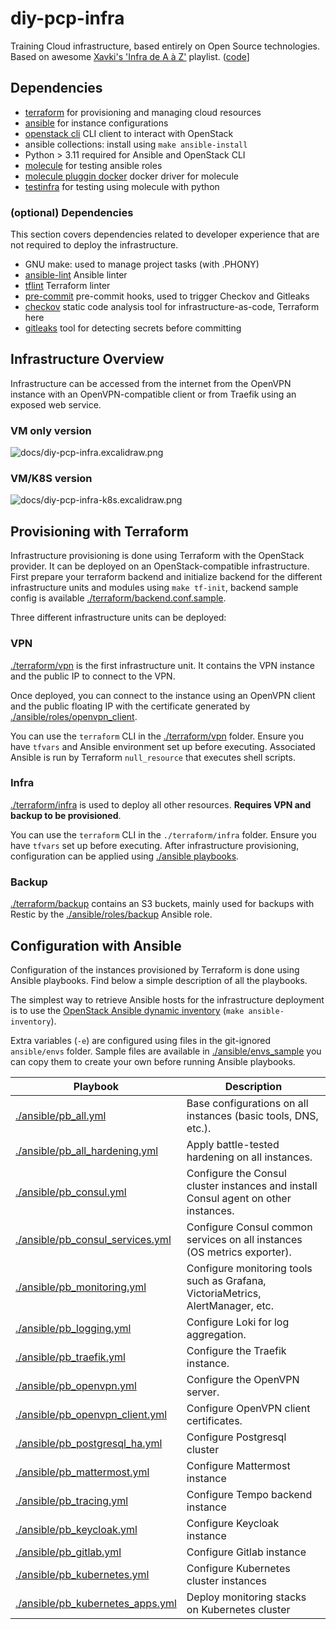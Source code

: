 # diy-pcp-infra

Training Cloud infrastructure, based entirely on Open Source technologies.  
Based on awesome [Xavki's 'Infra de A à Z'](https://www.youtube.com/playlist?list=PLn6POgpklwWpehxly1wOT6eB2NvZX9A-X) playlist. ([code](https://gitlab.com/xavki/infrastructure-cloud-infomaniak/-/tree/main)]

## Dependencies

- [terraform](https://github.com/hashicorp/terraform) for provisioning and managing cloud resources
- [ansible](https://github.com/ansible/ansible) for instance configurations
- [openstack cli](https://github.com/openstack/python-openstackclient) CLI client to interact with OpenStack
- ansible collections: install using `make ansible-install`
- Python > 3.11 required for Ansible and OpenStack CLI
- [molecule](https://github.com/ansible/molecule) for testing ansible roles
- [molecule pluggin docker](https://github.com/ansible-community/molecule-plugins) docker driver for molecule
- [testinfra](https://github.com/pytest-dev/pytest-testinfra) for testing using molecule with python

### (optional) Dependencies

This section covers dependencies related to developer experience that are not required to deploy the infrastructure.

- GNU make: used to manage project tasks (with .PHONY)
- [ansible-lint](https://github.com/ansible/ansible-lint) Ansible linter
- [tflint](https://github.com/terraform-linters/tflint) Terraform linter
- [pre-commit](https://github.com/pre-commit/pre-commit) pre-commit hooks, used to trigger Checkov and Gitleaks
- [checkov](https://github.com/bridgecrewio/checkov) static code analysis tool for infrastructure-as-code, Terraform here
- [gitleaks](https://github.com/gitleaks/gitleaks) tool for detecting secrets before committing

## Infrastructure Overview

Infrastructure can be accessed from the internet from the OpenVPN instance with an OpenVPN-compatible client or from Traefik using an exposed web service.

### VM only version

![docs/diy-pcp-infra.excalidraw.png](docs/diy-pcp-infra.excalidraw.png)

### VM/K8S version

![docs/diy-pcp-infra-k8s.excalidraw.png](docs/diy-pcp-infra-k8s.excalidraw.png)

## Provisioning with Terraform

Infrastructure provisioning is done using Terraform with the OpenStack provider. It can be deployed on an OpenStack-compatible infrastructure.
First prepare your terraform backend and initialize backend for the different infrastructure units and modules using `make tf-init`, backend sample config is available [./terraform/backend.conf.sample](./terraform/backend.conf.sample).

Three different infrastructure units can be deployed:

### VPN

[./terraform/vpn](./terraform/vpn) is the first infrastructure unit. It contains the VPN instance and the public IP to connect to the VPN.

Once deployed, you can connect to the instance using an OpenVPN client and the public floating IP with the certificate generated by [./ansible/roles/openvpn_client](./ansible/roles/openvpn_client).

You can use the `terraform` CLI in the [./terraform/vpn](./terraform/vpn) folder. Ensure you have `tfvars` and Ansible environment set up before executing. Associated Ansible is run by Terraform `null_resource` that executes shell scripts.

### Infra

[./terraform/infra](./terraform/infra) is used to deploy all other resources. **Requires VPN and backup to be provisioned**.

You can use the `terraform` CLI in the `./terraform/infra` folder. Ensure you have `tfvars` set up before executing. After infrastructure provisioning, configuration can be applied using [./ansible playbooks](./ansible).

### Backup

[./terraform/backup](./terraform/backup) contains an S3 buckets, mainly used for backups with Restic by the [./ansible/roles/backup](./ansible/roles/backup) Ansible role.

## Configuration with Ansible

Configuration of the instances provisioned by Terraform is done using Ansible playbooks. Find below a simple description of all the playbooks.

The simplest way to retrieve Ansible hosts for the infrastructure deployment is to use the [OpenStack Ansible dynamic inventory](https://docs.ansible.com/ansible/latest/collections/openstack/cloud/openstack_inventory.html) (`make ansible-inventory`).

Extra variables (`-e`) are configured using files in the git-ignored `ansible/envs` folder. Sample files are available in [./ansible/envs_sample](./ansible/envs_sample) you can copy them to create your own before running Ansible playbooks.

| Playbook                                                             | Description                                                                         |
| -------------------------------------------------------------------- | ----------------------------------------------------------------------------------- |
| [./ansible/pb_all.yml](./ansible/pb_all.yml)                         | Base configurations on all instances (basic tools, DNS, etc.).                      |
| [./ansible/pb_all_hardening.yml](./ansible/pb_all_hardening.yml)     | Apply battle-tested hardening on all instances.                                     |
| [./ansible/pb_consul.yml](./ansible/pb_consul.yml)                   | Configure the Consul cluster instances and install Consul agent on other instances. |
| [./ansible/pb_consul_services.yml](./ansible/pb_consul_services.yml) | Configure Consul common services on all instances (OS metrics exporter).            |
| [./ansible/pb_monitoring.yml](./ansible/pb_monitoring.yml)           | Configure monitoring tools such as Grafana, VictoriaMetrics, AlertManager, etc.     |
| [./ansible/pb_logging.yml](./ansible/pb_logging.yml)                 | Configure Loki for log aggregation.                                                 |
| [./ansible/pb_traefik.yml](./ansible/pb_traefik.yml)                 | Configure the Traefik instance.                                                     |
| [./ansible/pb_openvpn.yml](./ansible/pb_openvpn.yml)                 | Configure the OpenVPN server.                                                       |
| [./ansible/pb_openvpn_client.yml](./ansible/pb_openvpn_client.yml)   | Configure OpenVPN client certificates.                                              |
| [./ansible/pb_postgresql_ha.yml](./ansible/pb_postgresql_ha.yml)     | Configure Postgresql cluster                                                        |
| [./ansible/pb_mattermost.yml](./ansible/pb_mattermost.yml)           | Configure Mattermost instance                                                       |
| [./ansible/pb_tracing.yml](./ansible/pb_tracing.yml)                 | Configure Tempo backend instance                                                    |
| [./ansible/pb_keycloak.yml](./ansible/pb_keycloak.yml)               | Configure Keycloak instance                                                         |
| [./ansible/pb_gitlab.yml](./ansible/pb_gitlab.yml)                   | Configure Gitlab instance                                                           |
| [./ansible/pb_kubernetes.yml](./ansible/pb_kubernetes.yml)           | Configure Kubernetes cluster instances                                              |
| [./ansible/pb_kubernetes_apps.yml](./ansible/pb_kubernetes_apps.yml) | Deploy monitoring stacks on Kubernetes cluster                                      |
